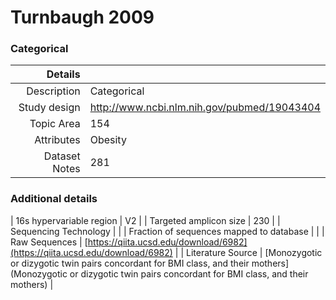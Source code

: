 # Turnbaugh 2009

### Categorical


| Details        |             |
| -------------: |-------------|
| Description      | Categorical |
| Study design | http://www.ncbi.nlm.nih.gov/pubmed/19043404 |
| Topic Area | 154|
| Attributes | Obesity|
| Dataset Notes | 281

### Additional details

| 16s hypervariable region | V2 |
| Targeted amplicon size | 230 |
| Sequencing Technology |  |
| Fraction of sequences mapped to database |  |
| Raw Sequences | [https://qiita.ucsd.edu/download/6982](https://qiita.ucsd.edu/download/6982) |
| Literature Source | [Monozygotic or dizygotic twin pairs concordant for BMI class, and their mothers](Monozygotic or dizygotic twin pairs concordant for BMI class, and their mothers) |